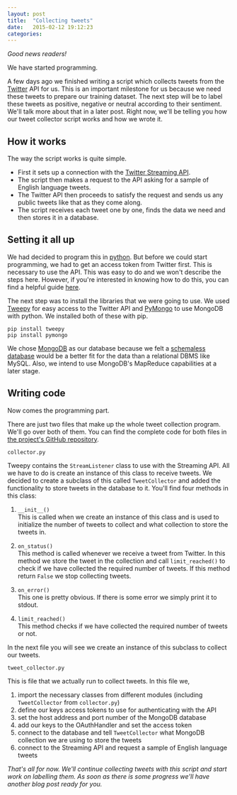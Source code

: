 ```yaml
---
layout: post
title:  "Collecting tweets"
date:   2015-02-12 19:12:23
categories:
---
```

*Good news readers!*

We have started programming.

A few days ago we finished writing a script which collects tweets from the [Twitter](https://twitter.com) API for us.
This is an important milestone for us because we need these tweets to prepare our training dataset.
The next step will be to label these tweets as positive, negative or neutral according to their sentiment.
We'll talk more about that in a later post.
Right now, we'll be telling you how our tweet collector script works and how we wrote it.

## How it works

The way the script works is quite simple.

- First it sets up a connection with the [Twitter Streaming API](https://dev.twitter.com/streaming/overview).
- The script then makes a request to the API asking for a sample of English language tweets.
- The Twitter API then proceeds to satisfy the request and sends us any public tweets like that as they come along.
- The script receives each tweet one by one, finds the data we need and then stores it in a database.

## Setting it all up

We had decided to program this in [python](https://www.python.org/).
But before we could start programming, we had to get an access token from Twitter first.
This is necessary to use the API.
This was easy to do and we won't describe the steps here.
However, if you're interested in knowing how to do this, you can find a helpful guide [here](http://www.74by2.com/2014/06/easily-get-twitter-api-key-api-secret-access-token-access-secret-pictures/).

The next step was to install the libraries that we were going to use.
We used [Tweepy](http://www.tweepy.org) for easy access to the Twitter API and [PyMongo](http://api.mongodb.org/python/current/) to use MongoDB with python.
We installed both of these with pip.

	pip install tweepy
	pip install pymongo

We chose [MongoDB](http://www.mongodb.org/) as our database because we felt a [schemaless database](http://blog.mongodb.org/post/119945109/why-schemaless) would be a better fit for the data than a relational DBMS like MySQL.
Also, we intend to use MongoDB's MapReduce capabilities at a later stage.

## Writing code

Now comes the programming part.

There are just two files that make up the whole tweet collection program.
We'll go over both of them.
You can find the complete code for both files in [the project's GitHub repository](https://github.com/panchdevs/twitter-analysis).

```collector.py```

Tweepy contains the ```StreamListener``` class to use with the Streaming API.
All we have to do is create an instance of this class to receive tweets.
We decided to create a subclass of this called ```TweetCollector``` and added the functionality to store tweets in the database to it.
You'll find four methods in this class:

1. ```__init__()```  
This is called when we create an instance of this class and is used to initialize the number of tweets to collect and what collection to store the tweets in.

2. ```on_status()```  
This method is called whenever we receive a tweet from Twitter. In this method we store the tweet in the collection and call ```limit_reached()``` to check if we have collected the required number of tweets. If this method return ```False``` we stop collecting tweets.

3. ```on_error()```  
This one is pretty obvious. If there is some error we simply print it to stdout.

4. ```limit_reached()```  
This method checks if we have collected the required number of tweets or not.

In the next file you will see we create an instance of this subclass to collect our tweets.

```tweet_collector.py```

This is file that we actually run to collect tweets.
In this file we,

1. import the necessary classes from different modules (including ```TweetCollector``` from ```collector.py```)
2. define our keys access tokens to use for authenticating with the API
3. set the host address and port number of the MongoDB database
4. add our keys to the OAuthHandler and set the access token
5. connect to the database and tell ```TweetCollector``` what MongoDB collection we are using to store the tweets
6. connect to the Streaming API and request a sample of English language tweets


*That's all for now. We'll continue collecting tweets with this script and start work on labelling them. As soon as there is some progress we'll have another blog post ready for you.*
